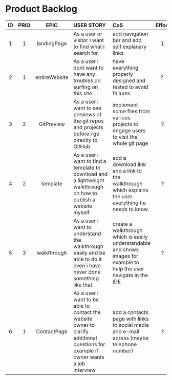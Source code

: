 # **Product Backlog**
<!--ID 	 	  Prio      Epic 		  User Story     CoS		Effort -->
|   ID   |  PRIO  |   EPIC   |                           USER STORY                         |                                     CoS                                       | Effort |
|:------:| :----: | :------: | :----------------------------------------------------------- | :------------------------------------------------------------------------------------------------------ | :----: |
| 1 | 1 | landingPage | As a user or visitor i want to find what i search for |  add navigation bar and add self explanary links | 1 |
| 2 | 1 | entireWebsite | As a user i dont want to have any troubles on surfing on this site | have everything properly designed and tested to avoid failures | ? |
| 3 | 2 | GitPreview |  As a user i want to see previews of the git repos and projects before i go directly to GitHub | implement some files from various projects to engage users to visit the whole git page | ? |
| 4 | 2 | template | As a user i want to find a template to download and a lightweight walkthrough on how to publish a website myself| add a download link and a link to the walkthrough which explains the user everything he needs to know| ? |
| 5 | 3 | walkthrough | As a user i want to understand the walkthrough easily and be able to do it even i have never done something like that | create a walkthrough which is easily understandable and shows images for example to help the user navigate in the IDE | ? |
| 6 | 1 | ContactPage | As a user i want to be able to contact the website owner to clarify additional questions for example if owner wants a job interview| add a contacts page with links to social media and e-mail adress (maybe telephone number) | ? |